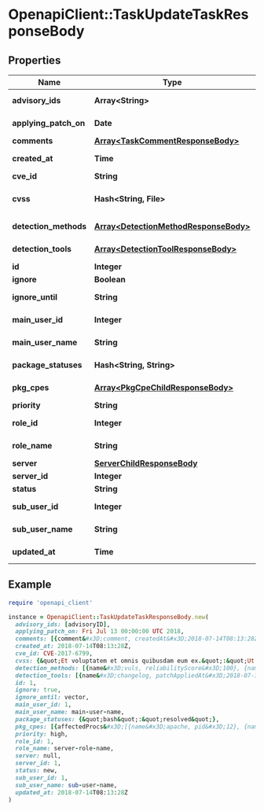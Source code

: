 # OpenapiClient::TaskUpdateTaskResponseBody

## Properties

| Name | Type | Description | Notes |
| ---- | ---- | ----------- | ----- |
| **advisory_ids** | **Array&lt;String&gt;** | advisoryIDs of cve | [optional] |
| **applying_patch_on** | **Date** | ApplyingPatchOn of task | [optional] |
| **comments** | [**Array&lt;TaskCommentResponseBody&gt;**](TaskCommentResponseBody.md) | Comment of task | [optional] |
| **created_at** | **Time** | created time of task |  |
| **cve_id** | **String** | CVE ID of task |  |
| **cvss** | **Hash&lt;String, File&gt;** | Key Value of CveID and Cvss of task | [optional] |
| **detection_methods** | [**Array&lt;DetectionMethodResponseBody&gt;**](DetectionMethodResponseBody.md) | DetectionMethod of task | [optional] |
| **detection_tools** | [**Array&lt;DetectionToolResponseBody&gt;**](DetectionToolResponseBody.md) | DetectionTools of task | [optional] |
| **id** | **Integer** | ID of task |  |
| **ignore** | **Boolean** | Ignore of task |  |
| **ignore_until** | **String** | Ignore until of task | [optional] |
| **main_user_id** | **Integer** | MainUserID of task | [optional] |
| **main_user_name** | **String** | MainUserName of task | [optional] |
| **package_statuses** | **Hash&lt;String, String&gt;** | packageStatus of task | [optional] |
| **pkg_cpes** | [**Array&lt;PkgCpeChildResponseBody&gt;**](PkgCpeChildResponseBody.md) | Pcakge And Cpe list of task | [optional] |
| **priority** | **String** | Priority of task |  |
| **role_id** | **Integer** | ServerRoleID of task |  |
| **role_name** | **String** | ServerRoleName of task |  |
| **server** | [**ServerChildResponseBody**](ServerChildResponseBody.md) |  |  |
| **server_id** | **Integer** | ServerID of task |  |
| **status** | **String** | Status of task |  |
| **sub_user_id** | **Integer** | SubUserID of task | [optional] |
| **sub_user_name** | **String** | SubUserName of task | [optional] |
| **updated_at** | **Time** | updated time of task |  |

## Example

```ruby
require 'openapi_client'

instance = OpenapiClient::TaskUpdateTaskResponseBody.new(
  advisory_ids: [advisoryID],
  applying_patch_on: Fri Jul 13 00:00:00 UTC 2018,
  comments: [{comment&#x3D;comment, createdAt&#x3D;2018-07-14T08:13:28Z, id&#x3D;1, type&#x3D;system, updatedAt&#x3D;2018-07-14T08:13:28Z, userID&#x3D;1, userName&#x3D;user-name}, {comment&#x3D;comment, createdAt&#x3D;2018-07-14T08:13:28Z, id&#x3D;1, type&#x3D;system, updatedAt&#x3D;2018-07-14T08:13:28Z, userID&#x3D;1, userName&#x3D;user-name}, {comment&#x3D;comment, createdAt&#x3D;2018-07-14T08:13:28Z, id&#x3D;1, type&#x3D;system, updatedAt&#x3D;2018-07-14T08:13:28Z, userID&#x3D;1, userName&#x3D;user-name}],
  created_at: 2018-07-14T08:13:28Z,
  cve_id: CVE-2017-6799,
  cvss: {&quot;Et voluptatem et omnis quibusdam eum ex.&quot;:&quot;Ut quas.&quot;,&quot;Saepe qui eligendi est accusamus dolores.&quot;:&quot;Repellat doloribus neque quasi sequi impedit.&quot;},
  detection_methods: [{name&#x3D;vuls, reliabilityScore&#x3D;100}, {name&#x3D;vuls, reliabilityScore&#x3D;100}, {name&#x3D;vuls, reliabilityScore&#x3D;100}, {name&#x3D;vuls, reliabilityScore&#x3D;100}],
  detection_tools: [{name&#x3D;changelog, patchAppliedAt&#x3D;2018-07-14T08:13:28Z}, {name&#x3D;changelog, patchAppliedAt&#x3D;2018-07-14T08:13:28Z}, {name&#x3D;changelog, patchAppliedAt&#x3D;2018-07-14T08:13:28Z}, {name&#x3D;changelog, patchAppliedAt&#x3D;2018-07-14T08:13:28Z}],
  id: 1,
  ignore: true,
  ignore_until: vector,
  main_user_id: 1,
  main_user_name: main-user-name,
  package_statuses: {&quot;bash&quot;:&quot;resolved&quot;},
  pkg_cpes: [{affectedProcs&#x3D;[{name&#x3D;apache, pid&#x3D;12}, {name&#x3D;apache, pid&#x3D;12}, {name&#x3D;apache, pid&#x3D;12}], cpeID&#x3D;1, cpeURI&#x3D;cpe:2.3:a:clamav:clamav:*:*:*:*:*:*:*:*, createdAt&#x3D;2018-07-14T08:13:28Z, name&#x3D;package01, newRelease&#x3D;new release, newVersion&#x3D;2.0, pkgID&#x3D;1, release&#x3D;release, repository&#x3D;repository, serverID&#x3D;1, updatedAt&#x3D;2018-07-14T08:13:28Z, version&#x3D;1.0}, {affectedProcs&#x3D;[{name&#x3D;apache, pid&#x3D;12}, {name&#x3D;apache, pid&#x3D;12}, {name&#x3D;apache, pid&#x3D;12}], cpeID&#x3D;1, cpeURI&#x3D;cpe:2.3:a:clamav:clamav:*:*:*:*:*:*:*:*, createdAt&#x3D;2018-07-14T08:13:28Z, name&#x3D;package01, newRelease&#x3D;new release, newVersion&#x3D;2.0, pkgID&#x3D;1, release&#x3D;release, repository&#x3D;repository, serverID&#x3D;1, updatedAt&#x3D;2018-07-14T08:13:28Z, version&#x3D;1.0}],
  priority: high,
  role_id: 1,
  role_name: server-role-name,
  server: null,
  server_id: 1,
  status: new,
  sub_user_id: 1,
  sub_user_name: sub-user-name,
  updated_at: 2018-07-14T08:13:28Z
)
```

